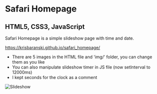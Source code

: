 # Safari Homepage

## HTML5, CSS3, JavaScript

Safari Homepage is a simple slideshow page with time and date.

https://krisbaranski.github.io/safari_homepage/

- There are 5 images in the HTML file and 'img/' folder, you can change them as you like
- You can also manipulate slideshow timer in JS file (now setInterval to 12000ms)
- I kept seconds for the clock as a comment

![Slideshow](slideshow.gif)
